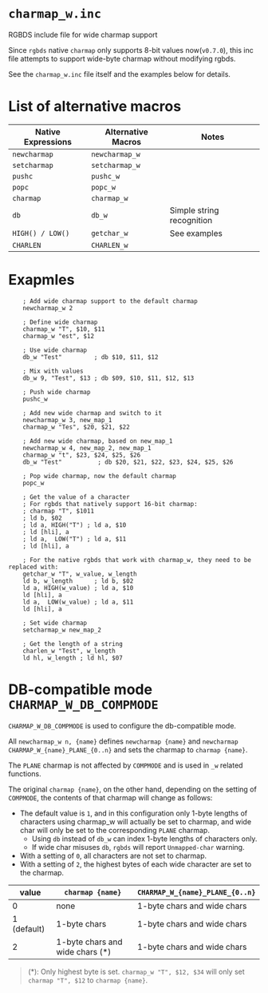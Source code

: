 # `charmap_w.inc`
RGBDS include file for wide charmap support

Since `rgbds` native `charmap` only supports 8-bit values now(`v0.7.0`), this inc file attempts to support wide-byte charmap without modifying rgbds.

See the `charmap_w.inc` file itself and the examples below for details.

# List of alternative macros
| Native Expressions | Alternative Macros | Notes                     |
|--------------------|--------------------|---------------------------|
| `newcharmap`       | `newcharmap_w`     |                           |
| `setcharmap`       | `setcharmap_w`     |                           |
| `pushc`            | `pushc_w`          |                           |
| `popc`             | `popc_w`           |                           |
| `charmap`          | `charmap_w`        |                           |
| `db`               | `db_w`             | Simple string recognition |
| `HIGH() / LOW()`   | `getchar_w`        | See examples              |
| `CHARLEN`          | `CHARLEN_w`        |                           |

# Exapmles

```
    ; Add wide charmap support to the default charmap
    newcharmap_w 2

    ; Define wide charmap
    charmap_w "T", $10, $11
    charmap_w "est", $12

    ; Use wide charmap
    db_w "Test"         ; db $10, $11, $12

    ; Mix with values
    db_w 9, "Test", $13 ; db $09, $10, $11, $12, $13

    ; Push wide charmap
    pushc_w

    ; Add new wide charmap and switch to it
    newcharmap_w 3, new_map_1
    charmap_w "Tes", $20, $21, $22

    ; Add new wide charmap, based on new_map_1
    newcharmap_w 4, new_map_2, new_map_1
    charmap_w "t", $23, $24, $25, $26
    db_w "Test"          ; db $20, $21, $22, $23, $24, $25, $26

    ; Pop wide charmap, now the default charmap
    popc_w

    ; Get the value of a character
    ; For rgbds that natively support 16-bit charmap:
    ; charmap "T", $1011
    ; ld b, $02
    ; ld a, HIGH("T") ; ld a, $10
    ; ld [hli], a
    ; ld a,  LOW("T") ; ld a, $11
    ; ld [hli], a

    ; For the native rgbds that work with charmap_w, they need to be replaced with:
    getchar_w "T", w_value, w_length
    ld b, w_length      ; ld b, $02
    ld a, HIGH(w_value) ; ld a, $10
    ld [hli], a
    ld a,  LOW(w_value) ; ld a, $11
    ld [hli], a

    ; Set wide charmap
    setcharmap_w new_map_2

    ; Get the length of a string
    charlen_w "Test", w_length
    ld hl, w_length ; ld hl, $07
```

# DB-compatible mode `CHARMAP_W_DB_COMPMODE` 

`CHARMAP_W_DB_COMPMODE` is used to configure the db-compatible mode.

All `newcharmap_w n, {name}` defines `newcharmap {name}` and `newcharmap CHARMAP_W_{name}_PLANE_{0..n}` and sets the charmap to `charmap {name}`.

The `PLANE` charmap is not affected by `COMPMODE` and is used in `_w` related functions.

The original `charmap {name}`, on the other hand, depending on the setting of `COMPMODE`, the contents of that charmap will change as follows:

- The default value is `1`, and in this configuration only 1-byte lengths of characters using charmap_w will actually be set to charmap, and wide char will only be set to the corresponding `PLANE` charmap. 
    - Using `db` instead of `db_w` can index 1-byte lengths of characters only.
    - If wide char misuses `db`, `rgbds` will report `Unmapped-char` warning.
- With a setting of `0`, all characters are not set to charmap.
- With a setting of `2`, the highest bytes of each wide character are set to the charmap.

| value       | `charmap {name}`                | `CHARMAP_W_{name}_PLANE_{0..n}` |
|-------------|---------------------------------|---------------------------------|
| 0           | none                            | 1-byte chars and wide chars     |
| 1 (default) | 1-byte chars                    | 1-byte chars and wide chars     |
| 2           | 1-byte chars and wide chars (*) | 1-byte chars and wide chars     |

> (*): Only highest byte is set. `charmap_w "T", $12, $34` will only set `charmap "T", $12` to `charmap {name}`.

